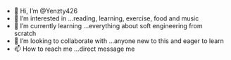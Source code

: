 - 👋 Hi, I’m @Yenzty426
- 👀 I’m interested in ...reading, learning, exercise, food and music 
- 🌱 I’m currently learning ...everything about soft engineering from scratch
- 💞️ I’m looking to collaborate with ...anyone new to this and eager to learn
- 📫 How to reach me ...direct message me 
